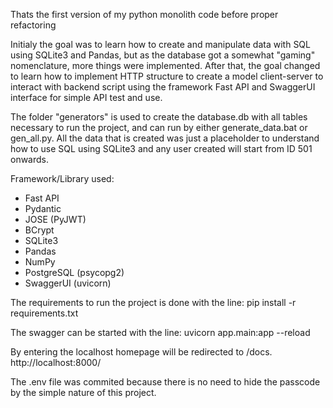 Thats the first version of my python monolith code before proper refactoring

Initialy the goal was to learn how to create and manipulate data with SQL using SQLite3 and Pandas, but as the database got a somewhat "gaming" nomenclature, more things were implemented.
After that, the goal changed to learn how to implement HTTP structure to create a model client-server to interact with backend script using the framework Fast API and SwaggerUI interface for simple API test and use.

The folder "generators" is used to create the database.db with all tables necessary to run the project, and can run by either generate_data.bat or gen_all.py. All the data that is created was just a placeholder to understand how to use SQL using SQLite3 and any user created will start from ID 501 onwards.

Framework/Library used:
- Fast API
- Pydantic
- JOSE (PyJWT)
- BCrypt
- SQLite3
- Pandas
- NumPy
- PostgreSQL (psycopg2)
- SwaggerUI (uvicorn)

The requirements to run the project is done with the line:
pip install -r requirements.txt

The swagger can be started with the line:
uvicorn app.main:app --reload

By entering the localhost homepage will be redirected to /docs.
http://localhost:8000/

The .env file was commited because there is no need to hide the passcode by the simple nature of this project.